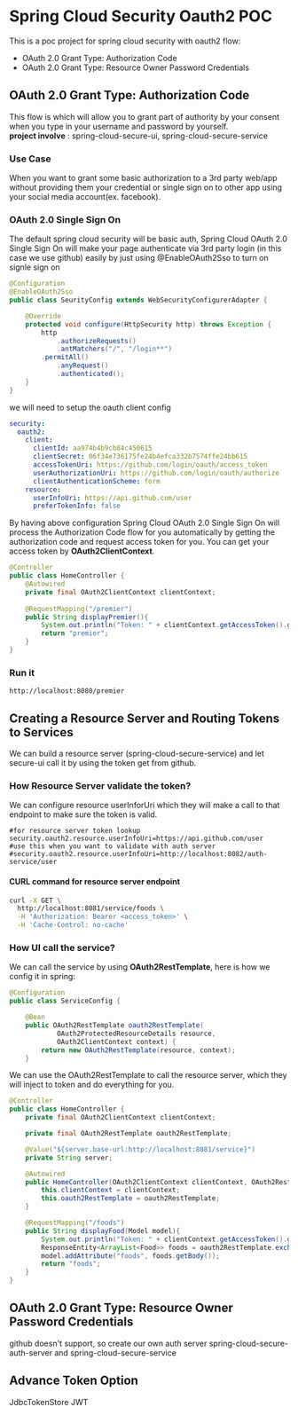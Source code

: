 # Spring Cloud Security Oauth2 POC
This is a poc project for spring cloud security with oauth2 flow:
* OAuth 2.0 Grant Type: Authorization Code
* OAuth 2.0 Grant Type: Resource Owner Password Credentials

## OAuth 2.0 Grant Type: Authorization Code
This flow is which will allow you to grant part of authority by your consent when you type in your username and password by yourself.  
**project involve** : spring-cloud-secure-ui, spring-cloud-secure-service

### Use Case
When you want to grant some basic authorization to a 3rd party web/app without providing them your credential or single sign on to other app using your social media account(ex. facebook).

### OAuth 2.0 Single Sign On
The default spring cloud security will be basic auth, Spring Cloud OAuth 2.0 Single Sign On will make your page authenticate via 3rd party login (in this case we use github) easily by just using @EnableOAuth2Sso to turn on signle sign on

```java
@Configuration
@EnableOAuth2Sso
public class SeurityConfig extends WebSecurityConfigurerAdapter {

    @Override
    protected void configure(HttpSecurity http) throws Exception {
        http
            .authorizeRequests()
            .antMatchers("/", "/login**")
        .permitAll()
            .anyRequest()
            .authenticated();
    }
}
```

we will need to setup the oauth client config

```yaml
security:
  oauth2:
    client:
      clientId: aa974b4b9cb84c450615
      clientSecret: 06f34e736175fe24b4efca332b7574ffe24bb615
      accessTokenUri: https://github.com/login/oauth/access_token
      userAuthorizationUri: https://github.com/login/oauth/authorize
      clientAuthenticationScheme: form
    resource:
      userInfoUri: https://api.github.com/user
      preferTokenInfo: false
```

By having above configuration Spring Cloud OAuth 2.0 Single Sign On will process the Authorization Code flow for you automatically by getting the authorization code and request access token for you. You can get your access token by **OAuth2ClientContext**.

```java
@Controller
public class HomeController {
    @Autowired
    private final OAuth2ClientContext clientContext;
    
    @RequestMapping("/premier")
    public String displayPremier(){
        System.out.println("Token: " + clientContext.getAccessToken().getValue());
        return "premier";
    }
}
```

### Run it
```
http://localhost:8080/premier
```

## Creating a Resource Server and Routing Tokens to Services
We can build a resource server (spring-cloud-secure-service) and let secure-ui call it by using the token get from github. 
### How Resource Server validate the token?
We can configure resource userInforUri which they will make a call to that endpoint to make sure the token is valid.

```properties
#for resource server token lookup
security.oauth2.resource.userInfoUri=https://api.github.com/user
#use this when you want to validate with auth server
#security.oauth2.resource.userInfoUri=http://localhost:8082/auth-service/user
```
#### CURL command for resource server endpoint
```bash
curl -X GET \
  http://localhost:8081/service/foods \
  -H 'Authorization: Bearer <access_token>' \
  -H 'Cache-Control: no-cache' 
```

### How UI call the service?
We can call the service by using **OAuth2RestTemplate**, here is how we config it in spring:
```java
@Configuration
public class ServiceConfig {

    @Bean
    public OAuth2RestTemplate oauth2RestTemplate(
            OAuth2ProtectedResourceDetails resource,
            OAuth2ClientContext context) {
        return new OAuth2RestTemplate(resource, context);
    }
```
We can use the OAuth2RestTemplate to call the resource server, which they will inject to token and do everything for you.
```java
@Controller
public class HomeController {
    private final OAuth2ClientContext clientContext;

    private final OAuth2RestTemplate oauth2RestTemplate;

    @Value("${server.base-url:http://localhost:8081/service}")
    private String server;

    @Autowired
    public HomeController(OAuth2ClientContext clientContext, OAuth2RestTemplate oauth2RestTemplate) {
        this.clientContext = clientContext;
        this.oauth2RestTemplate = oauth2RestTemplate;
    }

    @RequestMapping("/foods")
    public String displayFood(Model model){
        System.out.println("Token: " + clientContext.getAccessToken().getValue());
        ResponseEntity<ArrayList<Food>> foods = oauth2RestTemplate.exchange(server.concat("/foods"), HttpMethod.GET, null, new ParameterizedTypeReference<ArrayList<Food>>(){});
        model.addAttribute("foods", foods.getBody());
        return "foods";
    }
}
```

## OAuth 2.0 Grant Type: Resource Owner Password Credentials
github doesn't support, so create our own auth server
spring-cloud-secure-auth-server and spring-cloud-secure-service

## Advance Token Option
JdbcTokenStore
JWT
